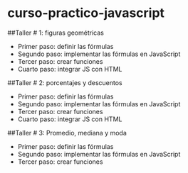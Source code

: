 # curso-practico-javascript


##Taller # 1: figuras geométricas 

- Primer paso: definir las fórmulas 
- Segundo paso: implementar las fórmulas en JavaScript 
- Tercer paso: crear funciones 
- Cuarto paso: integrar JS con HTML 

##Taller # 2: porcentajes y descuentos 

- Primer paso: definir las fórmulas 
- Segundo paso: implementar las fórmulas en JavaScript
- Tercer paso: crear funciones 
- Cuarto paso: integrar JS con HTML

##Taller # 3: Promedio, mediana y moda 

- Primer paso: definir las fórmulas 
- Segundo paso: implementar las fórmulas en JavaScript
- Tercer paso: crear funciones 

